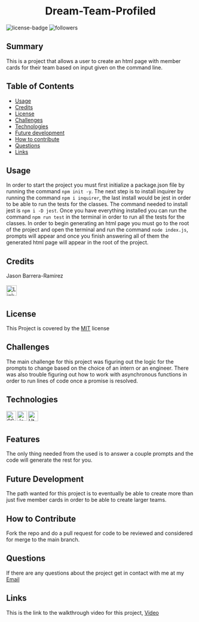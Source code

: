 <h1 align="center">Dream-Team-Profiled</h1> 
  
[LinkedIn]: https://www.linkedin.com/in/jason-barrera-ramirez-b2a473204/
![license-badge](https://img.shields.io/badge/License-MIT-blueviolet)
![followers](https://img.shields.io/github/followers/jbramirez03?style=social)

[MIT]: https://choosealicense.com/licenses/mit/
## Summary
This is a project that allows a user to create an html page with member cards for their team based on input given on the command line.
## Table of Contents
- [Usage](#usage)
- [Credits](#credits)
- [License](#license)
- [Challenges](#challenges)
- [Technologies](#technologies)
- [Future development](#future-development)
- [How to contribute](#how-to-contribute)
- [Questions](#questions)
- [Links](#link)
## Usage
In order to start the project you must first initialize a package.json file by running the command `npm init -y`.
The next step is to install inquirer by running the command `npm i inquirer`, the last install would be jest in order to be able to run the tests for the classes. The command needed to install jest is `npm i -D jest`. Once you have everything installed you can run the command `npm run test` in the terminal in order to run all the tests for the classes. In order to begin generating an html page you must go to the root of the project and open the terminal and run the command `node index.js`, prompts will appear and once you finish answering all of them the generated html page will appear in the root of the project.
## Credits
Jason Barrera-Ramirez<br><br>
[<img align="left" width="28px" alt="LinkedIn" src="https://user-images.githubusercontent.com/82244776/128110957-497edff3-59dc-41d6-89bc-be7570e441fe.png" />][LinkedIn]<br><br>
## License
This Project is covered by the [MIT] license
## Challenges
The main challenge for this project was figuring out the logic for the prompts to change based on the choice of an intern or an engineer. There was also trouble figuring out how to work with asynchronous functions in order to run lines of code once a promise is resolved.
## Technologies
<img align="left" width="26px" alt="CSS" src="https://user-images.githubusercontent.com/82244776/128645607-b787e5cb-6f1b-45ab-8c18-ff2e72e27095.png">
<img align="left" width="26px" alt="Javascript" src="https://user-images.githubusercontent.com/82244776/128645657-2dad4760-43e6-42a9-90a5-8f8b3f62b4a0.png">
<img align="left" width="27px" alt="Html" src="https://user-images.githubusercontent.com/82244776/128645723-50b9f81f-429e-48ce-859c-ac23b766a1d6.png">
<br><br>

## Features
The only thing needed from the used is to answer a couple prompts and the code will generate the rest for you.
## Future Development
The path wanted for this project is to eventually be able to create more than just five member cards in order to be able to create larger teams.
## How to Contribute
Fork the repo and do a pull request for code to be reviewed and considered for merge to the main branch.
## Questions
If there are any questions about the project get in contact with me at my [Email](mailto:jason1287712@gmail.com)
## Links 
This is the link to the walkthrough video for this project, [Video](https://drive.google.com/file/d/1iaptQKxrHFiC4nVHf3MnQuD0lAf8jyp5/view?usp=sharing)

